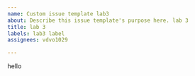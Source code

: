 ```yaml
---
name: Custom issue template lab3
about: Describe this issue template's purpose here. lab 3
title: lab 3
labels: lab3 label
assignees: vdvo1029

---
```


hello
